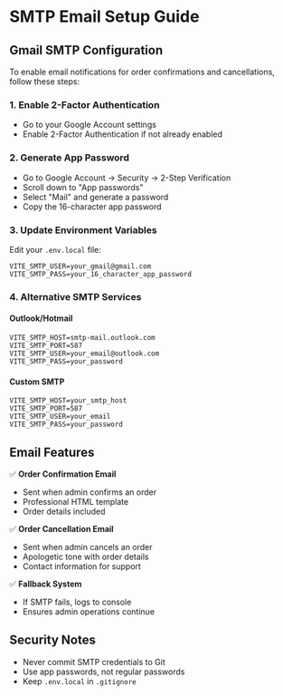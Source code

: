 # SMTP Email Setup Guide

## Gmail SMTP Configuration

To enable email notifications for order confirmations and cancellations, follow these steps:

### 1. Enable 2-Factor Authentication
- Go to your Google Account settings
- Enable 2-Factor Authentication if not already enabled

### 2. Generate App Password
- Go to Google Account → Security → 2-Step Verification
- Scroll down to "App passwords"
- Select "Mail" and generate a password
- Copy the 16-character app password

### 3. Update Environment Variables
Edit your `.env.local` file:

```env
VITE_SMTP_USER=your_gmail@gmail.com
VITE_SMTP_PASS=your_16_character_app_password
```

### 4. Alternative SMTP Services

#### Outlook/Hotmail
```env
VITE_SMTP_HOST=smtp-mail.outlook.com
VITE_SMTP_PORT=587
VITE_SMTP_USER=your_email@outlook.com
VITE_SMTP_PASS=your_password
```

#### Custom SMTP
```env
VITE_SMTP_HOST=your_smtp_host
VITE_SMTP_PORT=587
VITE_SMTP_USER=your_email
VITE_SMTP_PASS=your_password
```

## Email Features

✅ **Order Confirmation Email**
- Sent when admin confirms an order
- Professional HTML template
- Order details included

✅ **Order Cancellation Email**
- Sent when admin cancels an order
- Apologetic tone with order details
- Contact information for support

✅ **Fallback System**
- If SMTP fails, logs to console
- Ensures admin operations continue

## Security Notes

- Never commit SMTP credentials to Git
- Use app passwords, not regular passwords
- Keep `.env.local` in `.gitignore`